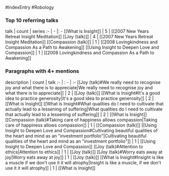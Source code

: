 #IndexEntry #Robology

### Top 10 referring talks
talk | count | series
:- | - |: -
[[What is Insight]] | 5 | [[2007 New Years Retreat Insight Meditation]]
[[Joy (talk)]] | 4 | [[2007 New Years Retreat Insight Meditation]]
[[Compassion (talk)]] | 1 | [[2008 Lovingkindness and Compassion As a Path to Awakening]]
[[Using Insight to Deepen Love and Compassion]] | 1 | [[2008 Lovingkindness and Compassion As a Path to Awakening]]

### Paragraphs with 4+ mentions
description | count | talk
:- | : - | :-
[[Joy (talk)#We really need to recognise joy and what there is to appreciate\|We really need to recognise joy and what there is to appreciate]] | 2 | [[Joy (talk)]]
[[What is Insight#It's a good idea to practice generosity\|It's a good idea to practice generosity]] | 2 | [[What is Insight]]
[[What is Insight#What qualities do I need to cultivate that actually lead to a lessening of suffering\|What qualities do I need to cultivate that actually lead to a lessening of suffering]] | 2 | [[What is Insight]]
[[Compassion (talk)#Taking care of happiness allows compassion\|Taking care of happiness allows compassion]] | 1 | [[Compassion (talk)]]
[[Using Insight to Deepen Love and Compassion#Cultivating beautiful qualities of the heart and mind as an "investment portfolio"\|Cultivating beautiful qualities of the heart and mind as an "investment portfolio"]] | 1 | [[Using Insight to Deepen Love and Compassion]]
[[Joy (talk)#Attention to ethics\|Attention to ethics]] | 1 | [[Joy (talk)]]
[[Joy (talk)#Worry eats away at joy\|Worry eats away at joy]] | 1 | [[Joy (talk)]]
[[What is Insight#Insight is like a muscle if we don't use it it will atrophy\|Insight is like a muscle, if we don't use it it will atrophy]] | 1 | [[What is Insight]]


